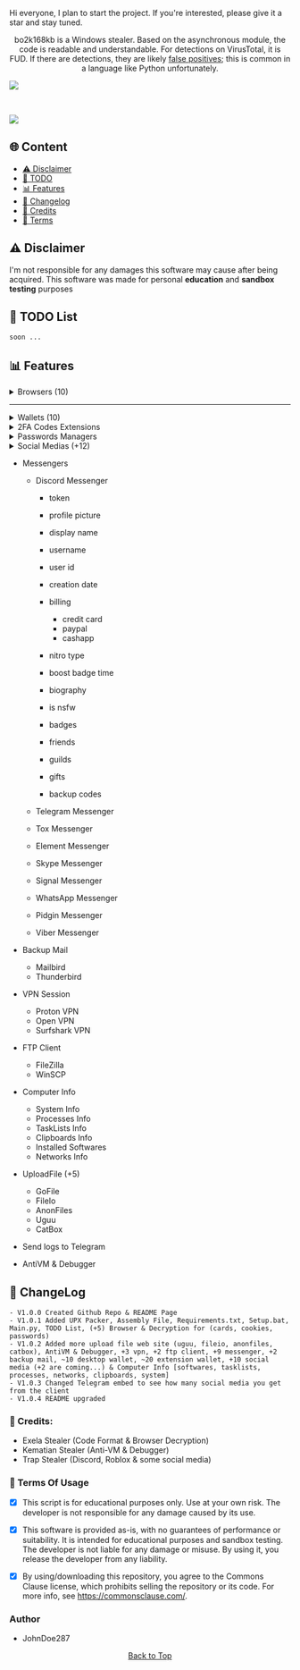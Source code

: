 Hi everyone, I plan to start the project. If you're interested, please give it a star and stay tuned.

<p align="center">
  bo2k168kb is a Windows stealer. Based on the asynchronous module, the code is readable and understandable. For detections on VirusTotal, it is FUD. If there are detections, they are likely <a href="https://en.wikipedia.org/wiki/False_positives_and_false_negatives">false positives</a>; this is common in a language like Python unfortunately.
</p>

<a href="https://t.me/bo2k168kb/">
<img src="https://img.shields.io/badge/telegram-2CA5E0?style=for-the-badge&logo=telegram&logoColor=white">
</a>
  
&nbsp;&nbsp;&nbsp;&nbsp;&nbsp;&nbsp;&nbsp;&nbsp;
  
<a href="https://discord.com/users/1221728197390106657">
<img src="https://img.shields.io/badge/discord-5865F2?style=for-the-badge&logo=discord&logoColor=white">
</a>

## <a id="content"></a>🌐 Content
- [⚠️ Disclaimer](#disclaimer)
- [📝 TODO](#todolist)
- [📊 Features](#features)
- [💭 Changelog](#changelog)
- [👤 Credits](#credits)
- [💼 Terms](#terms)

## <a id="disclaimer"></a>⚠️ Disclaimer
I'm not responsible for any damages this software may cause after being acquired. 
This software was made for personal **education** and **sandbox testing** purposes

## <a id="todolist"></a>📝 TODO List

```
soon ...
```


## <a id="features"></a>📊 Features

<details>
  <summary>Browsers (10)</summary>
  
  <details>
    <summary>Browsers Names</summary>
      Chromium<br>
      Edge<br>
      Brave<br>
      Chrome<br>
      Epic Privacy<br>
      Iridium<br>
      Opera (gx)<br>
      Opera<br>
      Yandex<br>
      Vivaldi<br>
  </details>
  
  - passwords
  - credit cards
  - cookies
  - autofills
</details>

-----

<details>
  <summary>Wallets (10)</summary>
  
  <details>
    <summary>Wallets Extensions</summary>
        (3) MetaMask
        (2) Ronin Wallet
        Exodus
        Trust Wallet
        Binance
        CoinBase
        TON
  </details>

  <details>
    <summary>Wallets Desktop</summary>
        Exodus
        Atomic
        Bitcoin
        Bytecoin
        Coinomi
        Dash
        WalletWasabi
        Electrum
    
  </details>
</details>


<details>
  <summary>2FA Codes Extensions</summary>
    GAuthAuthenticator
    EOSAuthenticator
    Authy
    Authenticator

</details>

<details>
  <summary>Passwords Managers</summary>
    1Password
    NordPass
    DashLane
    Bitwarden
    RoboForm
    Keeper
    MultiPassword
    KeePassXC
    LastPass
    Trezor

</details>


<details>
  <summary>Social Medias (+12)</summary>
  
  <details>
    <summary>Roblox Account</summary>
      username
      display name
      profile url
      robux
      rap
      is premium
      creation date
      friends lists
      cookie bypass
    
  </details>
  
  <details>
    <summary>Twitch Account</summary>
    - Username
    - Display Name
    - Profile URL
    - Email
    - Has Prime
    - Is Partner
    - Language
    - Profile Image URL
    - Bits Balance
    - Followers Count
    
  </details>
  
  <details>
    <summary>Twitter Account</summary>
    - Username
    - Screen Name
    - Profile URL
    - Followers Count
    - Following Count
    - Tweets Count
    - Is Verified
    - Created At
    - Biography
    - Profile Picture URL
    - Cookie
    
  </details>
  
  <details>
    <summary>TikTok Account</summary>
    - Username
    - Profile URL
    - Email
    - Phone Number
    - Coins
    - Creation Date
    - Profile Picture URL
    - Subscribers Count
    
  </details>
  
  <details>
    <summary>Spotify Account</summary>
    - Username
    - Display Name
    - Profile URL
    - Email
    - Playlist Count
    - Followers Count
    - Subscription Type
    - Profile Picture URL
    
  </details>
  
  <details>
    <summary>Instagram Account</summary>
    - Username
    - Full Name
    - Profile URL
    - Biography
    - Email
    - Is Verified
    - Followers Count
    - Following Count
    - Profile Picture URL
    
  </details>
  
  <details>
    <summary>Guilded Account</summary>
    - Username
    - Profile URL
    - Email
    - Global Username
    - Subdomain
    - Join Date
    - Biography
    - Profile Picture URL
    - Social Connections
    
  </details>
  
  <details>
    <summary>Patreon Account</summary>
    - Username
    - Profile URL
    - Email
    - Is Email Verified
    - Currency
    - Profile Picture URL
    - Biography
    - Social Connections
    - URL
    
  </details>
  
  <details>
    <summary>Riot User</summary>
    - Username
    - Email
    - Region
    - Locale
    - Country
    - MFA Verified
    
  </details>
  
  <details>
    <summary>Steal User</summary>
    - Username
    - Email
    - Profile URL
    - Comments Karma
    - Total Karma
    - Coins
    - Is Moderator
    - Is Gold
    - Is Suspended
    - Profile Picture URL
    
  </details>
  
</details>

- Messengers

  - Discord Messenger
    - token
    - profile picture
    - display name
    - username
    - user id
    - creation date

    - billing
      - credit card
      - paypal
      - cashapp

    - nitro type
    - boost badge time
    - biography
    - is nsfw
    - badges
    - friends
    - guilds
    - gifts
    - backup codes

  - Telegram Messenger
  - Tox Messenger
  - Element Messenger
  - Skype Messenger
  - Signal Messenger
  - WhatsApp Messenger
  - Pidgin Messenger
  - Viber Messenger

- Backup Mail
  - Mailbird
  - Thunderbird

- VPN Session
  - Proton VPN
  - Open VPN
  - Surfshark VPN

- FTP Client
  - FileZilla
  - WinSCP


- Computer Info
  - System Info
  - Processes Info
  - TaskLists Info
  - Clipboards Info
  - Installed Softwares
  - Networks Info

- UploadFile (+5)
  - GoFile
  - FileIo
  - AnonFiles
  - Uguu
  - CatBox

- Send logs to Telegram
- AntiVM & Debugger


## <a id="changelog"></a>💭 ChangeLog

```
- V1.0.0 Created Github Repo & README Page
- V1.0.1 Added UPX Packer, Assembly File, Requirements.txt, Setup.bat, Main.py, TODO List, (+5) Browser & Decryption for (cards, cookies, passwords)
- V1.0.2 Added more upload file web site (uguu, fileio, anonfiles, catbox), AntiVM & Debugger, +3 vpn, +2 ftp client, +9 messenger, +2 backup mail, ~10 desktop wallet, ~20 extension wallet, +10 social media (+2 are coming...) & Computer Info [softwares, tasklists, processes, networks, clipboards, system]
- V1.0.3 Changed Telegram embed to see how many social media you get from the client
- V1.0.4 README upgraded
```

### <a id="forkedfrom"></a>👤 Credits:
- Exela Stealer (Code Format & Browser Decryption)
- Kematian Stealer (Anti-VM & Debugger)
- Trap Stealer (Discord, Roblox & some social media)

### <a id="terms"></a>💼 Terms Of Usage
- [x] This script is for educational purposes only. Use at your own risk. The developer is not responsible for any damage caused by its use.

- [x] This software is provided as-is, with no guarantees of performance or suitability. It is intended for educational purposes and sandbox testing. The developer is not liable for any damage or misuse. By using it, you release the developer from any liability.

- [x] By using/downloading this repository, you agree to the Commons Clause license, which prohibits selling the repository or its code. For more info, see https://commonsclause.com/.

### Author
- JohnDoe287

<p align="center">
  <a href=#top>Back to Top</a>
</p>
